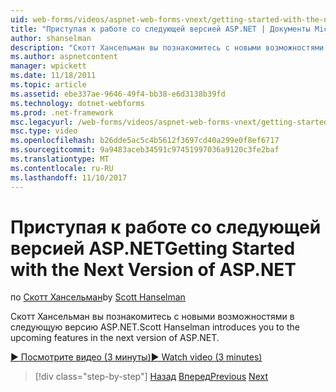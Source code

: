 ```yaml
---
uid: web-forms/videos/aspnet-web-forms-vnext/getting-started-with-the-next-version-of-aspnet
title: "Приступая к работе со следующей версией ASP.NET | Документы Microsoft"
author: shanselman
description: "Скотт Хансельман вы познакомитесь с новыми возможностями в следующую версию ASP.NET."
ms.author: aspnetcontent
manager: wpickett
ms.date: 11/18/2011
ms.topic: article
ms.assetid: ebe337ae-9646-49f4-bb38-e6d3138b39fd
ms.technology: dotnet-webforms
ms.prod: .net-framework
msc.legacyurl: /web-forms/videos/aspnet-web-forms-vnext/getting-started-with-the-next-version-of-aspnet
msc.type: video
ms.openlocfilehash: b26dde5ac5c4b5612f3697cd40a299e0f8ef6717
ms.sourcegitcommit: 9a9483aceb34591c97451997036a9120c3fe2baf
ms.translationtype: MT
ms.contentlocale: ru-RU
ms.lasthandoff: 11/10/2017
---
```

<a name="getting-started-with-the-next-version-of-aspnet"></a><span data-ttu-id="950a9-103">Приступая к работе со следующей версией ASP.NET</span><span class="sxs-lookup"><span data-stu-id="950a9-103">Getting Started with the Next Version of ASP.NET</span></span>
====================
<span data-ttu-id="950a9-104">по [Скотт Хансельман](https://github.com/shanselman)</span><span class="sxs-lookup"><span data-stu-id="950a9-104">by [Scott Hanselman](https://github.com/shanselman)</span></span>

<span data-ttu-id="950a9-105">Скотт Хансельман вы познакомитесь с новыми возможностями в следующую версию ASP.NET.</span><span class="sxs-lookup"><span data-stu-id="950a9-105">Scott Hanselman introduces you to the upcoming features in the next version of ASP.NET.</span></span>

[<span data-ttu-id="950a9-106">&#9654; Посмотрите видео (3 минуты)</span><span class="sxs-lookup"><span data-stu-id="950a9-106">&#9654; Watch video (3 minutes)</span></span>](https://channel9.msdn.com/Blogs/ASP-NET-Site-Videos/getting-started-with-the-next-version-of-aspnet)

>[!div class="step-by-step"]
<span data-ttu-id="950a9-107">[Назад](aspnet-vnext-videos-bundling-and-minification.md)
[Вперед](aspnet-and-web-tools-20122.md)</span><span class="sxs-lookup"><span data-stu-id="950a9-107">[Previous](aspnet-vnext-videos-bundling-and-minification.md)
[Next](aspnet-and-web-tools-20122.md)</span></span>
